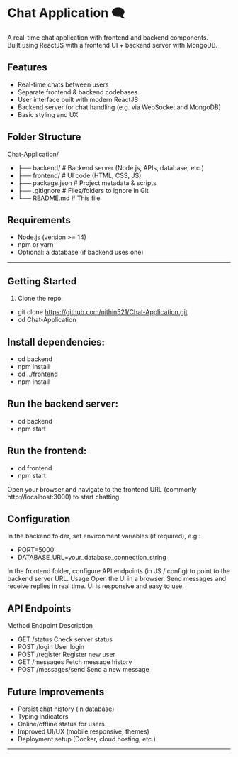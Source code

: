 # Chat Application 🗨️

A real-time chat application with frontend and backend components.  
Built using ReactJS with a frontend UI + backend server with MongoDB.


## Features

- Real-time chats between users  
- Separate frontend & backend codebases  
- User interface built with modern ReactJS 
- Backend server for chat handling (e.g. via WebSocket and MongoDB)  
- Basic styling and UX  

## Folder Structure

Chat-Application/
- ├── backend/ # Backend server (Node.js, APIs, database, etc.)
- ├── frontend/ # UI code (HTML, CSS, JS)
- ├── package.json # Project metadata & scripts
- ├── .gitignore # Files/folders to ignore in Git
- └── README.md # This file


## Requirements

- Node.js (version >= 14)  
- npm or yarn  
- Optional: a database (if backend uses one)  

---

## Getting Started

1. Clone the repo:
- git clone https://github.com/nithin521/Chat-Application.git
- cd Chat-Application
   
## Install dependencies:

- cd backend
- npm install
- cd ../frontend
- npm install

## Run the backend server:
- cd backend
- npm start

## Run the frontend:
- cd frontend
- npm start

Open your browser and navigate to the frontend URL (commonly http://localhost:3000) to start chatting.

## Configuration
In the backend folder, set environment variables (if required), e.g.:
- PORT=5000
- DATABASE_URL=your_database_connection_string

In the frontend folder, configure API endpoints (in JS / config) to point to the backend server URL.
Usage
Open the UI in a browser.
Send messages and receive replies in real time.
UI is responsive and easy to use.

## API Endpoints
Method	Endpoint	Description
- GET	/status	Check server status
- POST	/login	User login
- POST	/register	Register new user
- GET	/messages	Fetch message history
- POST	/messages/send	Send a new message

## Future Improvements
- Persist chat history (in database)
- Typing indicators
- Online/offline status for users
- Improved UI/UX (mobile responsive, themes)
- Deployment setup (Docker, cloud hosting, etc.)

---

